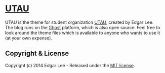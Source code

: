 # [UTAU](https://github.com/hinshun/utau)

UTAU is the theme for student organization [UTAU](http://www.utau.ca), created by Edgar Lee. The blog runs on the [Ghost](https://github.com/TryGhost/Ghost) platform, which is also open source. Feel free to look around the theme files which is available to anyone who wants to use it (at your own expense).

## Copyright & License

Copyright (c) 2014 Edgar Lee - Released under the [MIT license](LICENSE).
